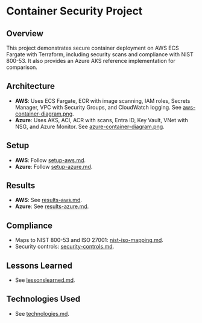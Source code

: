 # Container Security Project

## Overview
This project demonstrates secure container deployment on AWS ECS Fargate with Terraform, including security scans and compliance with NIST 800-53. It also provides an Azure AKS reference implementation for comparison.

## Architecture
- **AWS**: Uses ECS Fargate, ECR with image scanning, IAM roles, Secrets Manager, VPC with Security Groups, and CloudWatch logging. See [aws-container-diagram.png](docs/aws-container-diagram.png).
- **Azure**: Uses AKS, ACI, ACR with scans, Entra ID, Key Vault, VNet with NSG, and Azure Monitor. See [azure-container-diagram.png](docs/azure-container-diagram.png).

## Setup
- **AWS**: Follow [setup-aws.md](docs/setup-aws.md).
- **Azure**: Follow [setup-azure.md](docs/setup-azure.md).

## Results
- **AWS**: See [results-aws.md](docs/results-aws.md).
- **Azure**: See [results-azure.md](docs/results-azure.md).

## Compliance
- Maps to NIST 800-53 and ISO 27001: [nist-iso-mapping.md](docs/nist-iso-mapping.md).
- Security controls: [security-controls.md](docs/security-controls.md).

## Lessons Learned
- See [lessonslearned.md](docs/lessonslearned.md).

## Technologies Used
- See [technologies.md](docs/technologies.md).
